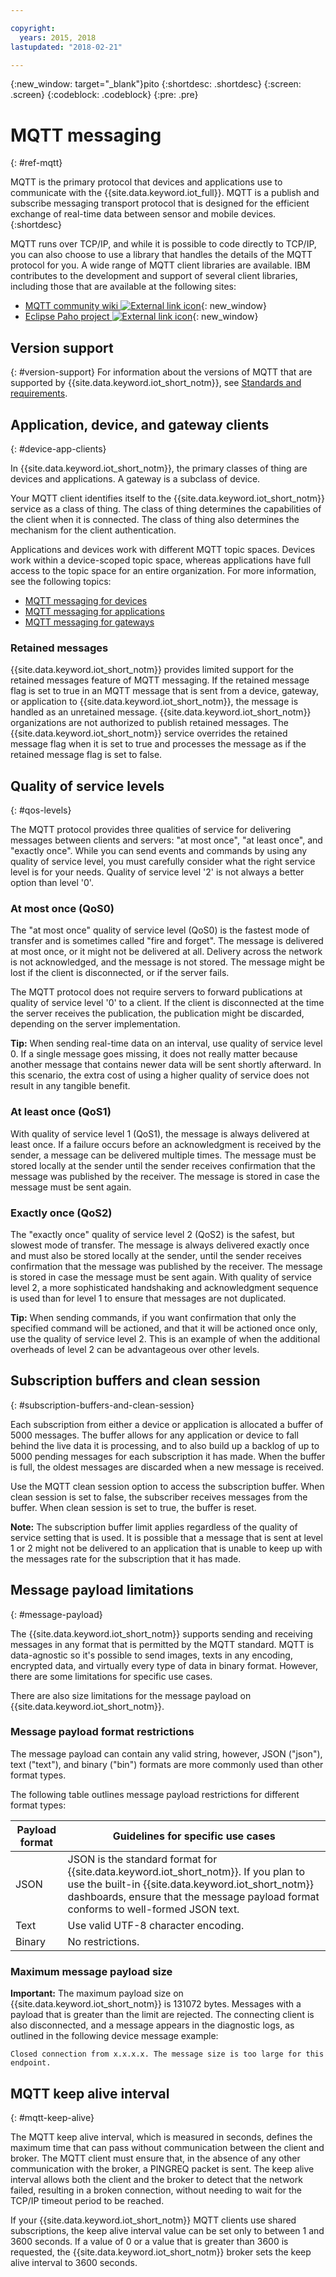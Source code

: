 ```yaml
---

copyright:
  years: 2015, 2018
lastupdated: "2018-02-21"

---
```


{:new_window: target="_blank"}pito
{:shortdesc: .shortdesc}
{:screen: .screen}
{:codeblock: .codeblock}
{:pre: .pre}

# MQTT messaging
{: #ref-mqtt}

MQTT is the primary protocol that devices and applications use to communicate with the {{site.data.keyword.iot_full}}. MQTT is a publish and subscribe messaging transport protocol that is designed for the efficient exchange of real-time data between sensor and mobile devices.
{:shortdesc}

MQTT runs over TCP/IP, and while it is possible to code directly to TCP/IP, you can also choose to use a library that handles the details of the MQTT protocol for you. A wide range of MQTT client libraries are available. IBM contributes to the development and support of several client libraries, including those that are available at the following sites:

- [MQTT community wiki ![External link icon](../../../../icons/launch-glyph.svg "External link icon")](https://github.com/mqtt/mqtt.github.io/wiki){: new_window}
- [Eclipse Paho project ![External link icon](../../../../icons/launch-glyph.svg "External link icon")](http://eclipse.org/paho/){: new_window}

## Version support
{: #version-support}
For information about the versions of MQTT that are supported by  {{site.data.keyword.iot_short_notm}}, see [Standards and requirements](../standards_and_requirements.html#mqtt).

## Application, device, and gateway clients
{: #device-app-clients}

In {{site.data.keyword.iot_short_notm}}, the primary classes of thing are devices and applications. A gateway is a subclass of device.

Your MQTT client identifies itself to the {{site.data.keyword.iot_short_notm}} service as a class of thing. The class of thing determines the capabilities of the client when it is connected. The class of thing also determines the mechanism for the client authentication.

Applications and devices work with different MQTT topic spaces.  Devices work within a device-scoped topic space, whereas applications have full access to the topic space for an entire organization. For more information, see the following topics:

- [MQTT messaging for devices](../../devices/mqtt.html)
- [MQTT messaging for applications](../../applications/mqtt.html)
- [MQTT messaging for gateways](../../gateways/mqtt.html)

### Retained messages
{{site.data.keyword.iot_short_notm}} provides limited support for the retained messages feature of MQTT messaging. If the retained message flag is set to true in an MQTT message that is sent from a device, gateway, or application to {{site.data.keyword.iot_short_notm}}, the message is handled as an unretained message. {{site.data.keyword.iot_short_notm}} organizations are not authorized to publish retained messages. The {{site.data.keyword.iot_short_notm}} service overrides the retained message flag when it is set to true and processes the message as if the retained message flag is set to false.

## Quality of service levels
{: #qos-levels}

The MQTT protocol provides three qualities of service for delivering messages between clients and servers: "at most once", "at least once", and "exactly once".
While you can send events and commands by using any quality of service level, you must carefully consider what the right service level is for your needs. Quality of service level '2' is not always a better option than level '0'.

### At most once (QoS0)

The "at most once" quality of service level (QoS0) is the fastest mode of transfer and  is sometimes called "fire and forget". The message is delivered at most once, or it might not be delivered at all. Delivery across the network is not acknowledged, and the message is not stored. The message might be lost if the client is disconnected, or if the server fails.

The MQTT protocol does not require servers to forward publications at quality of service level '0' to a client. If the client is disconnected at the time the server receives the publication, the publication might be discarded, depending on the server implementation.

**Tip:** When sending real-time data on an interval, use quality of service level 0. If a single message goes missing, it does not really matter because another message that contains newer data will be sent shortly afterward. In this scenario, the extra cost of using a higher quality of service does not result in any tangible benefit.

### At least once (QoS1)

With quality of service level 1 (QoS1), the message is always delivered at least once. If a failure occurs before an acknowledgment is received by the sender, a message can be delivered multiple times. The message must be stored locally at the sender until the sender receives confirmation that the message was published by the receiver. The message is stored in case the message must be sent again.

### Exactly once (QoS2)

The "exactly once" quality of service level  2 (QoS2) is the safest, but slowest mode of transfer. The message is always delivered exactly once and must also be stored locally at the sender, until the sender receives confirmation that the message was published by the receiver. The message is stored in case the message must be sent again. With quality of service level 2, a more sophisticated handshaking and acknowledgment sequence is used than for level 1 to ensure that messages are not duplicated.

**Tip:** When sending commands, if you want confirmation that only the specified command will be actioned, and that it will be actioned once only, use the quality of service level 2. This is an example of when the additional overheads of level 2 can be advantageous over other levels.

## Subscription buffers and clean session
{: #subscription-buffers-and-clean-session}

Each subscription from either a device or application is allocated a buffer of 5000 messages.  The buffer allows for any application or device to fall behind the live data it is processing, and to also build up a backlog of up to 5000 pending messages for each subscription it has made. When the buffer is full, the oldest messages are discarded when a new message is received.

Use the MQTT clean session option to access the subscription buffer. When clean session is set to false, the subscriber receives messages from the buffer. When clean session is set to true, the buffer is reset.

**Note:** The subscription buffer limit applies regardless of the quality of service setting that is used. It is possible that a message that is sent at level 1 or 2 might not be delivered to an application that is unable to keep up with the messages rate for the subscription that it has made.

## Message payload limitations
{: #message-payload}

The {{site.data.keyword.iot_short_notm}} supports sending and receiving messages in any format that is permitted by the MQTT standard. MQTT is data-agnostic so it's possible to send images, texts in any encoding, encrypted data, and virtually every type of data in binary format. However, there are some limitations for specific use cases.   

There are also size limitations for the message payload on {{site.data.keyword.iot_short_notm}}.

### Message payload format restrictions

The message payload can contain any valid string, however, JSON ("json"), text ("text"), and binary ("bin") formats are more commonly used than other format types.

The following table outlines message payload restrictions for different format types:

Payload format  | Guidelines for specific use cases
--------- | ----------  
JSON | JSON is the standard format for {{site.data.keyword.iot_short_notm}}. If you plan to use the built-in {{site.data.keyword.iot_short_notm}} dashboards, ensure that the message payload format conforms to well-formed JSON text.
Text | Use valid UTF-8 character encoding.
Binary | No restrictions.


### Maximum message payload size

**Important:** The maximum payload size on {{site.data.keyword.iot_short_notm}} is 131072 bytes. Messages with a payload that is greater than the limit are rejected. The connecting client is also disconnected, and a message appears in the diagnostic logs, as outlined in the following device message example:

`Closed connection from x.x.x.x. The message size is too large for this endpoint.`

## MQTT keep alive interval
{: #mqtt-keep-alive}

The MQTT keep alive interval, which is measured in seconds, defines the maximum time that can pass without communication between the client and broker. The MQTT client must ensure that, in the absence of any other communication with the broker, a PINGREQ packet is sent. The keep alive interval allows both the client and the broker to detect that the network failed, resulting in a broken connection, without needing to wait for the TCP/IP timeout period to be reached.

If your {{site.data.keyword.iot_short_notm}} MQTT clients use shared subscriptions, the keep alive interval value can be set only to between 1 and 3600 seconds. If a value of 0 or a value that is greater than 3600 is requested, the {{site.data.keyword.iot_short_notm}} broker sets the keep alive interval to 3600 seconds.
